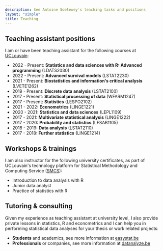 ```yaml
---
description: See Antoine Soetewey's teaching tasks and positions
layout: "simple"
title: Teaching
---
```


## Teaching assistant positions

I am or have been teaching assistant for the following courses at [UCLouvain](https://uclouvain.be/):

<ul>
    <li>2022 - Present: <b>Statistics and data sciences with R: Advanced programming</b> (LDATS2030)</li>
    <li>2022 - Present: <b>Advanced survival models</b> (LSTAT2230)</li>
    <li>2021 - Present: <b>Biostatistics and information's critical analysis</b> (LVETE1262)</li>
    <li>2019 - Present: <b>Discrete data analysis</b> (LSTAT2100)</li>
    <li>2017 - Present: <b>Statistical processing of data</b> (WFARM1247)</li>
    <li>2017 - Present: <b>Statistics</b> (LESPO2102)</li>
    <li>2021 - 2022: <b>Econometrics</b> (LINGE1221)</li>
    <li>2020 - 2021: <b>Statistics and data sciences</b> (LEPL1109)</li>
    <li>2017 - 2021: <b>Multivariate statistical analysis</b> (LINGE1222)</li>
    <li>2017 - 2020: <b>Probability and statistics</b> (LFSAB1105)</li>
    <li>2018 - 2019: <b>Data analysis</b> (LSTAT2110)</li>
    <li>2017 - 2018: <b>Further statistics</b> (LINGE1214)</li>
</ul>

## Workshops & trainings

I am also instructor for the following university certificates, as part of UCLouvain's technology platform for Statistical Methodology and Computing Service (<a href="https://sites.uclouvain.be/training/smcs/" target="_blank" rel="noopener">SMCS</a>):

- Introduction to data analysis with R
- Junior data analyst
- Practice of statistics with R

## Tutoring & consulting

Given my experience as teaching assistant at university level, I also provide private lessons in statistics, R and econometrics and I can help you in performing statistical data analyses for your thesis or work related projects:

- **Students** and academics, see more information at [easystat.be](https://easystat.be/)
- **Professionals** or companies, see more information at [datanalyze.be](https://datanalyze.be/)
